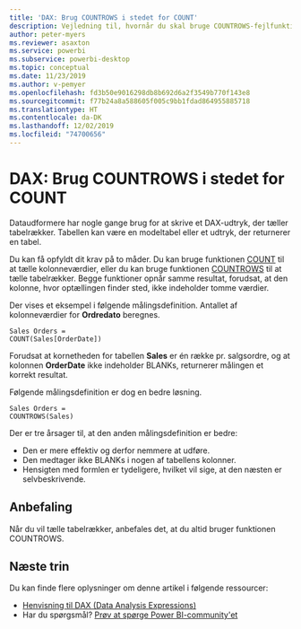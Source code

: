 ```yaml
---
title: 'DAX: Brug COUNTROWS i stedet for COUNT'
description: Vejledning til, hvornår du skal bruge COUNTROWS-fejlfunktioner.
author: peter-myers
ms.reviewer: asaxton
ms.service: powerbi
ms.subservice: powerbi-desktop
ms.topic: conceptual
ms.date: 11/23/2019
ms.author: v-pemyer
ms.openlocfilehash: fd3b50e9016298db8b692d6a2f3549b770f143e8
ms.sourcegitcommit: f77b24a8a588605f005c9bb1fdad864955885718
ms.translationtype: HT
ms.contentlocale: da-DK
ms.lasthandoff: 12/02/2019
ms.locfileid: "74700656"
---
```

# <a name="dax-use-countrows-instead-of-count"></a>DAX: Brug COUNTROWS i stedet for COUNT

Dataudformere har nogle gange brug for at skrive et DAX-udtryk, der tæller tabelrækker. Tabellen kan være en modeltabel eller et udtryk, der returnerer en tabel.

Du kan få opfyldt dit krav på to måder. Du kan bruge funktionen [COUNT](/dax/count-function-dax) til at tælle kolonneværdier, eller du kan bruge funktionen [COUNTROWS](/dax/countrows-function-dax) til at tælle tabelrækker. Begge funktioner opnår samme resultat, forudsat, at den kolonne, hvor optællingen finder sted, ikke indeholder tomme værdier.

Der vises et eksempel i følgende målingsdefinition. Antallet af kolonneværdier for **Ordredato** beregnes.

```dax
Sales Orders =
COUNT(Sales[OrderDate])
```

Forudsat at kornetheden for tabellen **Sales** er én række pr. salgsordre, og at kolonnen **OrderDate** ikke indeholder BLANKs, returnerer målingen et korrekt resultat.

Følgende målingsdefinition er dog en bedre løsning.

```dax
Sales Orders =
COUNTROWS(Sales)
```

Der er tre årsager til, at den anden målingsdefinition er bedre:

- Den er mere effektiv og derfor nemmere at udføre.
- Den medtager ikke BLANKs i nogen af tabellens kolonner.
- Hensigten med formlen er tydeligere, hvilket vil sige, at den næsten er selvbeskrivende.

## <a name="recommendation"></a>Anbefaling

Når du vil tælle tabelrækker, anbefales det, at du altid bruger funktionen COUNTROWS.

## <a name="next-steps"></a>Næste trin

Du kan finde flere oplysninger om denne artikel i følgende ressourcer:

- [Henvisning til DAX (Data Analysis Expressions)](/dax/)
- Har du spørgsmål? [Prøv at spørge Power BI-community'et](https://community.powerbi.com/)
